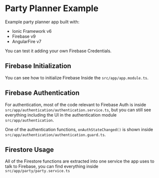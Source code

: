 # Party Planner Example

Example party planner app built with:

- Ionic Framework v6
- Firebase v9
- AngularFire v7

You can test it adding your own Firebase Credentials.

## Firebase Initialization

You can see how to initialize Firebase Inside the `src/app/app.module.ts`.

## Firebase Authentication

For authentication, most of the code relevant to Firebase Auth is inside `src/app/authentication/authentication.service.ts`, but you can still see everything including the UI in the authentication module `src/app/authentication`.

One of the authentication functions, `onAuthStateChanged()` is shown inside `src/app/authentication/authentication.guard.ts`.

## Firestore Usage

All of the Firestore functions are extracted into one service the app uses to talk to Firebase, you can find everything inside `src/app/party/party.service.ts`

